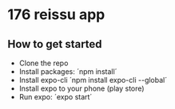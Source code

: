 # 176 reissu app

## How to get started

 - Clone the repo
 - Install packages: ´npm install´
 - Install expo-cli ´npm install expo-cli --global´
 - Install expo to your phone (play store)
 - Run expo: ´expo start´
